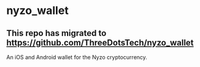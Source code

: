 # nyzo_wallet

## This repo has migrated to https://github.com/ThreeDotsTech/nyzo_wallet

An iOS and Android wallet for the Nyzo cryptocurrency.




